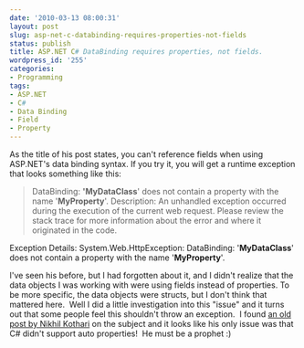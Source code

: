 ```yaml
---
date: '2010-03-13 08:00:31'
layout: post
slug: asp-net-c-databinding-requires-properties-not-fields
status: publish
title: ASP.NET C# DataBinding requires properties, not fields.
wordpress_id: '255'
categories:
- Programming
tags:
- ASP.NET
- C#
- Data Binding
- Field
- Property
---
```


As the title of his post states, you can't reference fields when using ASP.NET's data binding syntax.  If you try it, you will get a runtime exception that looks something like this:

> DataBinding: **'MyDataClass**' does not contain a property with the name '**MyProperty**'.
Description: An unhandled exception occurred during the execution of the current web request. Please review the stack trace for more information about the error and where it originated in the code.

Exception Details: System.Web.HttpException: DataBinding: '**MyDataClass**' does not contain a property with the name '**MyProperty**'.

I've seen his before, but I had forgotten about it, and I didn't  realize that the data objects I was working with were using fields  instead of properties.  To be more specific, the data objects were  structs, but I don't think that mattered here.  Well I did a little investigation into this "issue" and it turns out that some people feel this shouldn't throw an exception.  I found [an old post by Nikhil Kothari](http://www.nikhilk.net/DataBindingToPublicFields.aspx) on the subject and it looks like his only issue was that C# didn't support auto properties!  He must be a prophet :)
